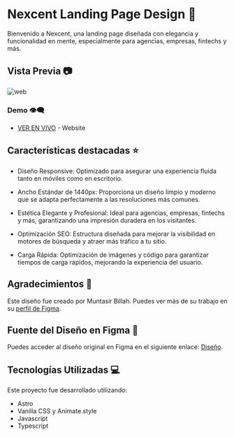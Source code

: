 # Nexcent Landing Page Design 📢

Bienvenido a Nexcent, una landing page diseñada con elegancia y funcionalidad en mente, especialmente para agencias, empresas, fintechs y más.

## Vista Previa 📷

![web](https://res.cloudinary.com/dncmrwppr/image/upload/v1724797575/landingnexcent_fuomlm.jpg)

### Demo 👁‍🗨

- [VER EN VIVO](https://positivus-azure.vercel.app/) - Website

## Características destacadas ⭐

- Diseño Responsive: Optimizado para asegurar una experiencia fluida tanto en móviles como en escritorio.

- Ancho Estándar de 1440px: Proporciona un diseño limpio y moderno que se adapta perfectamente a las resoluciones más comunes.

- Estética Elegante y Profesional: Ideal para agencias, empresas, fintechs y más, garantizando una impresión duradera en los visitantes.

- Optimización SEO: Estructura diseñada para mejorar la visibilidad en motores de búsqueda y atraer más tráfico a tu sitio.

- Carga Rápida: Optimización de imágenes y código para garantizar tiempos de carga rápidos, mejorando la experiencia del usuario.

## Agradecimientos 💌

Este diseño fue creado por Muntasir Billah. Puedes ver más de su trabajo en su [perfil de Figma](https://www.figma.com/@itsmuntasirb).

## Fuente del Diseño en Figma 🎨

Puedes acceder al diseño original en Figma en el siguiente enlace: [Diseño](https://www.figma.com/community/file/1222060007934600841).

## Tecnologías Utilizadas 💻

Este proyecto fue desarrollado utilizando:

- Astro
- Vanilla CSS y Animate.style
- Javascript
- Typescript
